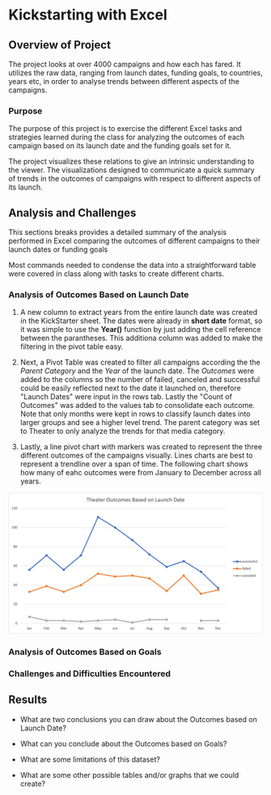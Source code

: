 # Kickstarting with Excel

## Overview of Project
The project looks at over 4000 campaigns and how each has fared. It utilizes the raw data, ranging from launch dates, funding goals, to countries, years etc, in order to analyse trends between different aspects of the campaigns. 
### Purpose
The purpose of this project is to exercise the different Excel tasks and strategies learned during the class for analyzing the outcomes of each campaign based on its launch date and the funding goals set for it. 

The project visualizes these relations to give an intrinsic understanding to the viewer. The visualizations designed to communicate a quick summary of trends in the outcomes of campaigns with respect to different aspects of its launch. 
## Analysis and Challenges
This sections breaks provides a detailed summary of the analysis performed in Excel comparing the outcomes of different campaigns to their launch dates or funding goals

Most commands needed to condense the data into a straightforward table were covered in class along with tasks to create different charts.
### Analysis of Outcomes Based on Launch Date
1. A new column to extract years from the entire launch date was created in the KickStarter sheet. The dates were already in **short date** format, so it was simple to use the **Year()** function by just adding the cell reference between the parantheses. This additiona column was added to make the filtering in the pivot table easy.

2. Next, a Pivot Table was created to filter all campaigns according the the *Parent Category* and the *Year* of the launch date. The *Outcomes* were added to the columns so the number of failed, canceled and successful could be easily reflected next to the date it launched on, therefore "Launch Dates" were input in the rows tab. Lastly the "Count of Outcomes" was added to the values tab to consolidate each outcome. Note that only months were kept in rows to classify launch dates into larger groups and see a higher level trend. The parent category was set to Theater to only analyze the trends for that media category.

3. Lastly, a line pivot chart with markers was created to represent the three different outcomes of the campaigns visually. Lines charts are best to represent a trendline over a span of time. The following chart shows how many of eahc outcomes were from January to December across all years. 

![Theater Outcomes by Launch Dates ](/Resources/Theater_Outcomes_vs_Launch.png)
### Analysis of Outcomes Based on Goals

### Challenges and Difficulties Encountered

## Results

- What are two conclusions you can draw about the Outcomes based on Launch Date?

- What can you conclude about the Outcomes based on Goals?

- What are some limitations of this dataset?

- What are some other possible tables and/or graphs that we could create?
